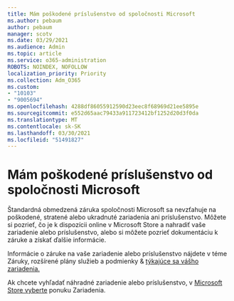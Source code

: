 ```yaml
---
title: Mám poškodené príslušenstvo od spoločnosti Microsoft
ms.author: pebaum
author: pebaum
manager: scotv
ms.date: 03/29/2021
ms.audience: Admin
ms.topic: article
ms.service: o365-administration
ROBOTS: NOINDEX, NOFOLLOW
localization_priority: Priority
ms.collection: Adm_O365
ms.custom:
- "10103"
- "9005694"
ms.openlocfilehash: 4288df86055912590d23eec8f68969d21ee5895e
ms.sourcegitcommit: e552d65aac79433a911723412bf1252d20d3f0da
ms.translationtype: MT
ms.contentlocale: sk-SK
ms.lasthandoff: 03/30/2021
ms.locfileid: "51491827"
---
```

# <a name="i-have-a-damaged-microsoft-accessory"></a>Mám poškodené príslušenstvo od spoločnosti Microsoft

Štandardná obmedzená záruka spoločnosti Microsoft sa nevzťahuje na poškodené, stratené alebo ukradnuté zariadenia ani príslušenstvo. Môžete si pozrieť, čo je k dispozícii online v Microsoft Store a nahradiť vaše zariadenie alebo príslušenstvo, alebo si môžete pozrieť dokumentáciu k záruke a získať ďalšie informácie.

Informácie o záruke na vaše zariadenie alebo príslušenstvo nájdete v téme Záruky, rozšírené plány služieb a podmienky & [týkajúce sa vášho zariadenia.](https://support.microsoft.com/topic/warranties-extended-service-plans-and-terms-conditions-for-your-device-eedf7a23-84a7-1a47-480b-0e10503eedf5)

Ak chcete vyhľadať náhradné zariadenie alebo príslušenstvo, v [Microsoft Store vyberte](https://www.microsoft.com/) ponuku Zariadenia.
